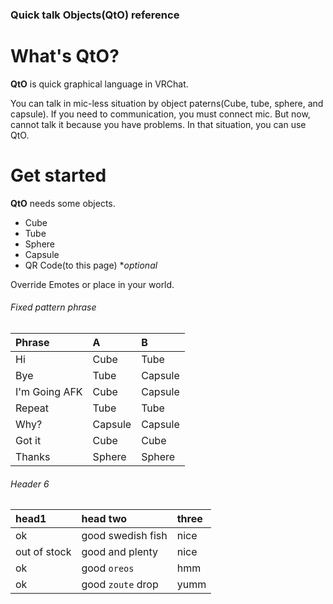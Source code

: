 ### Quick talk Objects(QtO) reference

What's QtO?
==
**QtO** is quick graphical language in VRChat.

You can talk in mic-less situation by object paterns(Cube, tube, sphere, and capsule).
If you need to communication, you must connect mic. But now, cannot talk it because you have problems.
In that situation, you can use QtO.

Get started
==
**QtO** needs some objects.
- Cube
- Tube
- Sphere
- Capsule
- QR Code(to this page) **optional*

Override Emotes or place in your world.

###### Fixed pattern phrase

| Phrase | A | B |
|:-------------|:-------------|:-------------
| Hi | Cube | Tube |
| Bye | Tube | Capsule |
| I'm Going AFK | Cube | Capsule |
| Repeat | Tube | Tube |
| Why? | Capsule | Capsule |
| Got it | Cube | Cube |
| Thanks | Sphere | Sphere |

###### Header 6

| head1        | head two          | three |
|:-------------|:------------------|:------|
| ok           | good swedish fish | nice  |
| out of stock | good and plenty   | nice  |
| ok           | good `oreos`      | hmm   |
| ok           | good `zoute` drop | yumm  |
